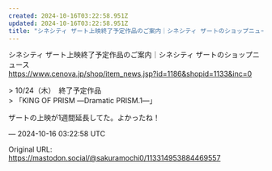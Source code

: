```yaml
---
created: 2024-10-16T03:22:58.951Z
updated: 2024-10-16T03:22:58.951Z
title: "シネシティ ザート上映終了予定作品のご案内｜シネシティ ザートのショップニュース[...]"
---
```


<p>シネシティ ザート上映終了予定作品のご案内｜シネシティ ザートのショップニュース<br /><a href="https://www.cenova.jp/shop/item_news.jsp?id=1186&amp;shopid=1133&amp;inc=0" target="_blank" rel="nofollow noopener" translate="no"><span class="invisible">https://www.</span><span class="ellipsis">cenova.jp/shop/item_news.jsp?i</span><span class="invisible">d=1186&amp;shopid=1133&amp;inc=0</span></a></p><p>&gt; 10/24（木）　終了予定作品<br />&gt; 「KING OF PRISM ―Dramatic PRISM.1―」</p><p>ザートの上映が1週間延長してた。よかったね！</p>

&mdash; 2024-10-16 03:22:58 UTC

Original URL: https://mastodon.social/@sakuramochi0/113314953884469557
